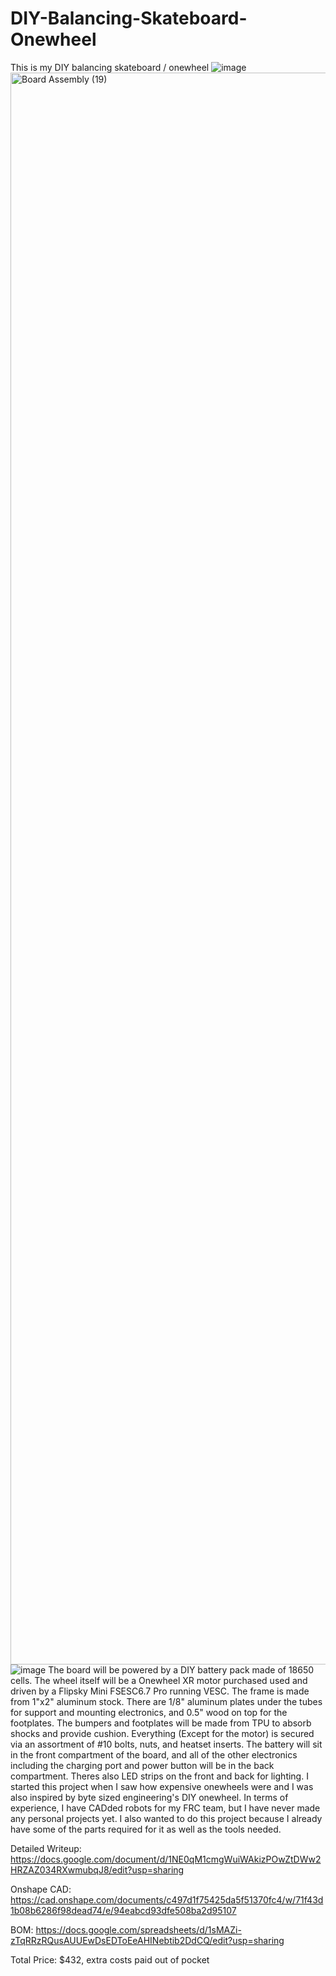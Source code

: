 # DIY-Balancing-Skateboard-Onewheel
This is my DIY balancing skateboard / onewheel
![image](https://github.com/user-attachments/assets/4aade3b2-0046-4c1b-b251-03ee7ad47a54)
<img width="3296" height="2547" alt="Board Assembly (19)" src="https://github.com/user-attachments/assets/d5de9c7b-bd41-4c84-a3b3-0d52485f45a9" />
![image](https://github.com/user-attachments/assets/a018ad5a-410a-49be-abcd-d8e1890fdbc5)
The board will be powered by a DIY battery pack made of 18650 cells. The wheel itself will be a Onewheel XR motor purchased used and driven by a Flipsky Mini FSESC6.7 Pro running VESC. The frame is made from 1"x2" aluminum stock. There are 1/8" aluminum plates under the tubes for support and mounting electronics, and 0.5" wood on top for the footplates. The bumpers and footplates will be made from TPU to absorb shocks and provide cushion. Everything (Except for the motor) is secured via an assortment of #10 bolts, nuts, and heatset inserts. The battery will sit in the front compartment of the board, and all of the other electronics including the charging port and power button will be in the back compartment. Theres also LED strips on the front and back for lighting. I started this project when I saw how expensive onewheels were and I was also inspired by byte sized engineering's DIY onewheel. In terms of experience, I have CADded robots for my FRC team, but I have never made any personal projects yet. I also wanted to do this project because I already have some of the parts required for it as well as the tools needed.

Detailed Writeup: https://docs.google.com/document/d/1NE0qM1cmgWuiWAkizPOwZtDWw2HRZAZ034RXwmubqJ8/edit?usp=sharing

Onshape CAD: https://cad.onshape.com/documents/c497d1f75425da5f51370fc4/w/71f43d1b08b6286f98dead74/e/94eabcd93dfe508ba2d95107

BOM: https://docs.google.com/spreadsheets/d/1sMAZi-zTqRRzRQusAUUEwDsEDToEeAHINebtib2DdCQ/edit?usp=sharing

Total Price: $432, extra costs paid out of pocket
